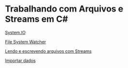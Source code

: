 # Trabalhando com Arquivos e Streams em C#

[System.IO](Trabalhando%20com%20Arquivos%20e%20Streams%20em%20C%23%20f70b9d746e3a4b5caada2509fc4ecfb1/System%20IO%204f71a685350f4cdba8c72cf7c78defa6.md)

[File System Watcher](Trabalhando%20com%20Arquivos%20e%20Streams%20em%20C%23%20f70b9d746e3a4b5caada2509fc4ecfb1/File%20System%20Watcher%20342d923f303e4560ae3dbc03e09547d6.md)

[Lendo e escrevendo arquivos com Streams](Trabalhando%20com%20Arquivos%20e%20Streams%20em%20C%23%20f70b9d746e3a4b5caada2509fc4ecfb1/Lendo%20e%20escrevendo%20arquivos%20com%20Streams%201f4cd554f6554bea8a8d4c541568ee62.md)

[Importar dados](Trabalhando%20com%20Arquivos%20e%20Streams%20em%20C%23%20f70b9d746e3a4b5caada2509fc4ecfb1/Importar%20dados%20cdcacb46f6dc4515a96bb448a83f29aa.md)
